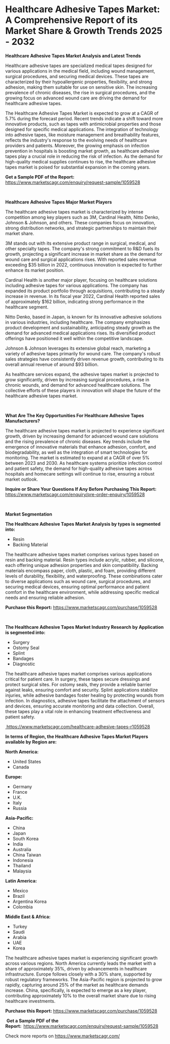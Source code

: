 <p><h1>Healthcare Adhesive Tapes Market: A Comprehensive Report of its Market Share & Growth Trends 2025 - 2032</h1></p><p><strong>Healthcare Adhesive Tapes Market Analysis and Latest Trends</strong></p>
<p><p>Healthcare adhesive tapes are specialized medical tapes designed for various applications in the medical field, including wound management, surgical procedures, and securing medical devices. These tapes are characterized by their hypoallergenic properties, flexibility, and strong adhesion, making them suitable for use on sensitive skin. The increasing prevalence of chronic diseases, the rise in surgical procedures, and the growing focus on advanced wound care are driving the demand for healthcare adhesive tapes.</p><p>The Healthcare Adhesive Tapes Market is expected to grow at a CAGR of 5.7% during the forecast period. Recent trends indicate a shift toward more innovative products, such as tapes with antimicrobial properties and those designed for specific medical applications. The integration of technology into adhesive tapes, like moisture management and breathability features, reflects the industry's response to the evolving needs of healthcare providers and patients. Moreover, the growing emphasis on infection prevention in hospitals is boosting market growth, as healthcare adhesive tapes play a crucial role in reducing the risk of infection. As the demand for high-quality medical supplies continues to rise, the healthcare adhesive tapes market is poised for substantial expansion in the coming years.</p></p>
<p><strong>Get a Sample PDF of the Report:&nbsp;</strong> <a href="https://www.marketscagr.com/enquiry/request-sample/1059528?utm_campaign=2031&utm_medium=2&utm_source=Github&utm_content=ia&utm_term=04032025&utm_id=healthcare-adhesive-tapes">https://www.marketscagr.com/enquiry/request-sample/1059528</a></p>
<p>&nbsp;</p>
<p><strong>Healthcare Adhesive Tapes Major Market Players</strong></p>
<p><p>The healthcare adhesive tapes market is characterized by intense competition among key players such as 3M, Cardinal Health, Nitto Denko, Johnson & Johnson, and others. These companies focus on innovation, strong distribution networks, and strategic partnerships to maintain their market share.</p><p>3M stands out with its extensive product range in surgical, medical, and other specialty tapes. The company's strong commitment to R&D fuels its growth, projecting a significant increase in market share as the demand for wound care and surgical applications rises. With reported sales revenue exceeding $35 billion in 2022, continuous innovation is expected to further enhance its market position.</p><p>Cardinal Health is another major player, focusing on healthcare solutions including adhesive tapes for various applications. The company has expanded its product portfolio through acquisitions, contributing to a steady increase in revenue. In its fiscal year 2022, Cardinal Health reported sales of approximately $162 billion, indicating strong performance in the healthcare segment.</p><p>Nitto Denko, based in Japan, is known for its innovative adhesive solutions in various industries, including healthcare. The company emphasizes product development and sustainability, anticipating steady growth as the demand for advanced medical applications rises. Its diversified product offerings have positioned it well within the competitive landscape.</p><p>Johnson & Johnson leverages its extensive global reach, marketing a variety of adhesive tapes primarily for wound care. The company's robust sales strategies have consistently driven revenue growth, contributing to its overall annual revenue of around $93 billion.</p><p>As healthcare services expand, the adhesive tapes market is projected to grow significantly, driven by increasing surgical procedures, a rise in chronic wounds, and demand for advanced healthcare solutions. The collective efforts of these players in innovation will shape the future of the healthcare adhesive tapes market.</p></p>
<p>&nbsp;</p>
<p><strong>What Are The Key Opportunities For Healthcare Adhesive Tapes Manufacturers?</strong></p>
<p><p>The healthcare adhesive tapes market is projected to experience significant growth, driven by increasing demand for advanced wound care solutions and the rising prevalence of chronic diseases. Key trends include the emergence of innovative materials that enhance adhesion, comfort, and biodegradability, as well as the integration of smart technologies for monitoring. The market is estimated to expand at a CAGR of over 5% between 2023 and 2030. As healthcare systems prioritize infection control and patient safety, the demand for high-quality adhesive tapes across hospitals and homecare settings will continue to rise, ensuring a robust market outlook.</p></p>
<p><strong>Inquire or Share Your Questions If Any Before Purchasing This Report:</strong> <a href="https://www.marketscagr.com/enquiry/pre-order-enquiry/1059528?utm_campaign=2031&utm_medium=2&utm_source=Github&utm_content=ia&utm_term=04032025&utm_id=healthcare-adhesive-tapes">https://www.marketscagr.com/enquiry/pre-order-enquiry/1059528</a></p>
<p>&nbsp;</p>
<p><strong>Market Segmentation</strong></p>
<p><strong>The Healthcare Adhesive Tapes Market Analysis by types is segmented into:</strong></p>
<p><ul><li>Resin</li><li>Backing Material</li></ul></p>
<p><p>The healthcare adhesive tapes market comprises various types based on resin and backing material. Resin types include acrylic, rubber, and silicone, each offering unique adhesion properties and skin compatibility. Backing materials encompass paper, cloth, plastic, and foam, providing different levels of durability, flexibility, and waterproofing. These combinations cater to diverse applications such as wound care, surgical procedures, and securing medical devices, ensuring optimal performance and patient comfort in the healthcare environment, while addressing specific medical needs and ensuring reliable adhesion.</p></p>
<p><strong>Purchase this Report:&nbsp;</strong><a href="https://www.marketscagr.com/purchase/1059528?utm_campaign=2031&utm_medium=2&utm_source=Github&utm_content=ia&utm_term=04032025&utm_id=healthcare-adhesive-tapes">https://www.marketscagr.com/purchase/1059528</a></p>
<p>&nbsp;</p>
<p><strong>The Healthcare Adhesive Tapes Market Industry Research by Application is segmented into:</strong></p>
<p><ul><li>Surgery</li><li>Ostomy Seal</li><li>Splint</li><li>Bandages</li><li>Diagnostic</li></ul></p>
<p><p>The healthcare adhesive tapes market comprises various applications critical for patient care. In surgery, these tapes secure dressings and protect surgical sites. For ostomy seals, they provide a reliable barrier against leaks, ensuring comfort and security. Splint applications stabilize injuries, while adhesive bandages foster healing by protecting wounds from infection. In diagnostics, adhesive tapes facilitate the attachment of sensors and devices, ensuring accurate monitoring and data collection. Overall, these tapes play a vital role in enhancing treatment effectiveness and patient safety.</p></p>
<p><a href="https://www.marketscagr.com/healthcare-adhesive-tapes-r1059528?utm_campaign=2031&utm_medium=2&utm_source=Github&utm_content=ia&utm_term=04032025&utm_id=healthcare-adhesive-tapes">&nbsp;https://www.marketscagr.com/healthcare-adhesive-tapes-r1059528</a></p>
<p><strong>In terms of Region, the Healthcare Adhesive Tapes Market Players available by Region are:</strong></p>
<p>
    <p> <strong> North America: </strong>
        <ul>
            <li>United States</li>
            <li>Canada</li>
        </ul>
        </p> 
    <p> <strong> Europe: </strong>
        <ul>
            <li>Germany</li>
            <li>France</li>
            <li>U.K.</li>
            <li>Italy</li>
            <li>Russia</li>
        </ul>
        </p> 
    <p> <strong> Asia-Pacific: </strong>
        <ul>
            <li>China</li>
            <li>Japan</li>
            <li>South Korea</li>
            <li>India</li>
            <li>Australia</li>
            <li>China Taiwan</li>
            <li>Indonesia</li>
            <li>Thailand</li>
            <li>Malaysia</li>
        </ul>
        </p> 
    <p> <strong> Latin America: </strong>
        <ul>
            <li>Mexico</li>
            <li>Brazil</li>
            <li>Argentina Korea</li>
            <li>Colombia</li>
        </ul>
        </p> 
    <p> <strong> Middle East & Africa: </strong>
        <ul>
            <li>Turkey</li>
            <li>Saudi</li>
            <li>Arabia</li>
            <li>UAE</li>
            <li>Korea</li>
        </ul>
    </p>
    </p>
<p><p>The healthcare adhesive tapes market is experiencing significant growth across various regions. North America currently leads the market with a share of approximately 35%, driven by advancements in healthcare infrastructure. Europe follows closely with a 30% share, supported by robust regulatory frameworks. The Asia-Pacific region is projected to grow rapidly, capturing around 25% of the market as healthcare demands increase. China, specifically, is expected to emerge as a key player, contributing approximately 10% to the overall market share due to rising healthcare investments.</p></p>
<p><strong>Purchase this Report: </strong><a href="https://www.marketscagr.com/purchase/1059528?utm_campaign=2031&utm_medium=2&utm_source=Github&utm_content=ia&utm_term=04032025&utm_id=healthcare-adhesive-tapes">https://www.marketscagr.com/purchase/1059528</a></p>
<p>&nbsp;<strong>Get a Sample PDF of the Report:&nbsp;&nbsp;</strong><a href="https://www.marketscagr.com/enquiry/request-sample/1059528?utm_campaign=2031&utm_medium=2&utm_source=Github&utm_content=ia&utm_term=04032025&utm_id=healthcare-adhesive-tapes">https://www.marketscagr.com/enquiry/request-sample/1059528</a></p>
<p><strong></strong></p>
<p>Check more reports on <a href="https://www.marketscagr.com/?utm_campaign=2031&utm_medium=2&utm_source=Github&utm_content=ia&utm_term=04032025&utm_id=healthcare-adhesive-tapes">https://www.marketscagr.com/</a></p>